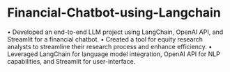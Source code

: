 # Financial-Chatbot-using-Langchain

• Developed an end-to-end LLM project using LangChain, OpenAI API, and Streamlit for a financial chatbot.
• Created a tool for equity research analysts to streamline their research process and enhance efficiency.
• Leveraged LangChain for language model integration, OpenAI API for NLP capabilities, and Streamlit for user-interface.
